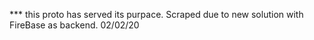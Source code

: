 *** this proto has served its purpace. Scraped due to new solution with FireBase as backend. 02/02/20
